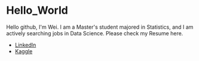 # Hello_World
Hello github, I'm Wei.
I am a Master's student majored in Statistics, and I am actively searching jobs in Data Science. Please check my Resume here.

- [LinkedIn](https://www.linkedin.com/in/wei-xu-2019/)
- [Kaggle](https://www.kaggle.com/xwhuaduo)
